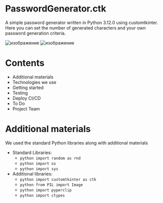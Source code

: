 # PasswordGenerator.ctk
A simple password generator written in Python 3.12.0 using customtkinter. Here you can set the number of generated characters and your own password generation criteria.

![изображение](https://github.com/1nonlySeny/PasswordGenerator.ctk/assets/133978984/d87d3c29-6844-409d-9b2e-8b6191961038) ![изображение](https://github.com/1nonlySeny/PasswordGenerator.ctk/assets/133978984/5fc68033-dde4-4016-acc2-b35bb7f46e8a)


# Contents
- Additional materials
- Technologies we use
- Getting started
- Testing 
- Deploy CI/CD
- To Do
- Project Team

  
# Additional materials
We used the standard Python libraries along with additional materials
- Standard Libraries:
  - `python
      import random as rnd`
  - `python
      import os`
  - `python
      import sys`
- Additional libraries:
  - `python
      import customtkinter as ctk`
  - `python
      from PIL import Image`
  - `python
      import pyperclip`
  - `python
      import ctypes`


